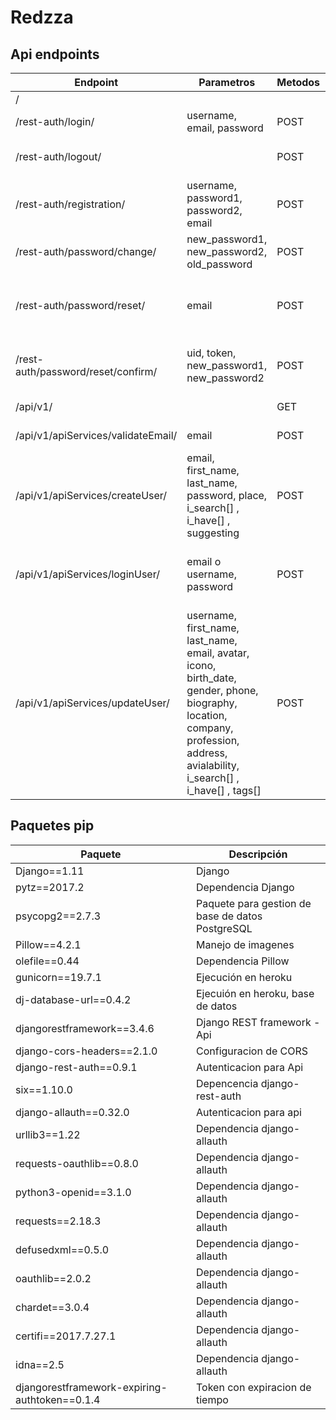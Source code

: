 # Redzza


## Api endpoints
| Endpoint | Parametros | Metodos | Retorno | Descripción |
| --- | --- | --- | --- | --- |
| / |  |  |  | Admin Django - WEB |
| /rest-auth/login/ | username, email, password | POST | token | Login api |
| /rest-auth/logout/ |  | POST | detail | Logout *Debe enviarse la cabecera Authorization con el token del usuario, para eliminar token* |
| /rest-auth/registration/ | username, password1, password2, email | POST | token | Registro api |
| /rest-auth/password/change/ | new_password1, new_password2, old_password | POST | detail | Cambio de contraseña |
| /rest-auth/password/reset/ | email | POST | detail | Olvide contraseña - *al correo llegara un link como el siguiente http://redzza.com/reset/MTg1/4on-ef2ef60380eb09fb2cb0/* /reset/uid/token/ |
| /rest-auth/password/reset/confirm/ | uid, token, new_password1, new_password2 | POST | detail | Olvide contraseña confirmacion - uid y token son enviados en el correo despues de usar /rest-auth/password/reset/ |
| /api/v1/ |  | GET | Lista de CRUDs | Modelos de la base de datos del negocio |
| /api/v1/apiServices/validateEmail/ | email | POST | exists, data | Verificacion de existencia de correo en modelo user |
| /api/v1/apiServices/createUser/ | email, first_name, last_name, password, place, i_search[] , i_have[] , suggesting | POST | token, success, msg, err, user | Creacion de un nuevo usuario |
| /api/v1/apiServices/loginUser/ | email o username, password | POST | token, success, msg, err, user, timetoken | Login de usuario al aplicativo mediante email o username y contraseña |
| /api/v1/apiServices/updateUser/ | username, first_name, last_name, email, avatar, icono, birth_date, gender, phone, biography, location, company, profession, address, avialability, i_search[] , i_have[] , tags[] | POST | success, msg, err | Edicion del perfil usuario *Un campo a la vez* |


## Paquetes pip

| Paquete       | Descripción   |
| ------------- | --------------|
| Django==1.11 | Django |
| pytz==2017.2 | Dependencia Django |
| psycopg2==2.7.3 | Paquete para gestion de base de datos PostgreSQL |
| Pillow==4.2.1 | Manejo de imagenes  |
| olefile==0.44 | Dependencia Pillow |
| gunicorn==19.7.1 | Ejecución en heroku |
| dj-database-url==0.4.2 | Ejecuión en heroku, base de datos |
| djangorestframework==3.4.6 | Django REST framework - Api |
| django-cors-headers==2.1.0 | Configuracion de CORS |
| django-rest-auth==0.9.1 | Autenticacion para Api |
| six==1.10.0 | Depencencia django-rest-auth |
| django-allauth==0.32.0 | Autenticacion para api |
| urllib3==1.22 | Dependencia django-allauth |
| requests-oauthlib==0.8.0 | Dependencia django-allauth |
| python3-openid==3.1.0 | Dependencia django-allauth |
| requests==2.18.3 | Dependencia django-allauth |
| defusedxml==0.5.0 | Dependencia django-allauth |
| oauthlib==2.0.2 | Dependencia django-allauth |
| chardet==3.0.4 | Dependencia django-allauth |
| certifi==2017.7.27.1 | Dependencia django-allauth |
| idna==2.5 | Dependencia django-allauth |
| djangorestframework-expiring-authtoken==0.1.4 | Token con expiracion de tiempo |




